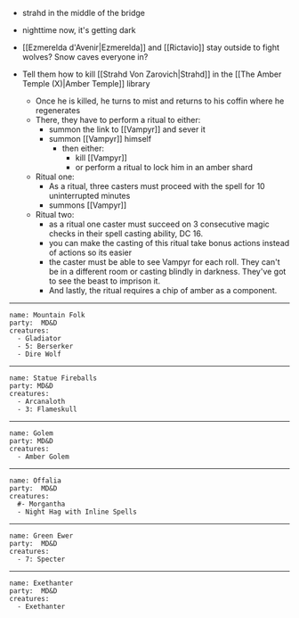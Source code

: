 
- strahd in the middle of the bridge
- nighttime now, it's getting dark
- [[Ezmerelda d'Avenir|Ezmerelda]] and [[Rictavio]] stay outside to fight wolves? Snow caves everyone in?

- Tell them how to kill [[Strahd Von Zarovich|Strahd]] in the [[The Amber Temple (X)|Amber Temple]] library
	- Once he is killed, he turns to mist and returns to his coffin where he regenerates
	- There, they have to perform a ritual to either:
		- summon the link to [[Vampyr]] and sever it
		- summon [[Vampyr]] himself
			- then either:
				- kill [[Vampyr]]
				- or perform a ritual to lock him in an amber shard
	- Ritual one:
		- As a ritual, three casters must proceed with the spell for 10 uninterrupted minutes
		- summons [[Vampyr]]
	- Ritual two:
		- as a ritual one caster must succeed on 3 consecutive magic checks in their spell casting ability, DC 16.
		- you can make the casting of this ritual take bonus actions instead of actions so its easier
		- the caster must be able to see Vampyr for each roll. They can't be in a different room or casting blindly in darkness. They've got to see the beast to imprison it.
		- And lastly, the ritual requires a chip of amber as a component.

---

```encounter
name: Mountain Folk
party:  MD&D
creatures:
  - Gladiator
  - 5: Berserker
  - Dire Wolf
```

---

```encounter
name: Statue Fireballs
party: MD&D
creatures:
  - Arcanaloth
  - 3: Flameskull
```

---

```encounter
name: Golem
party: MD&D
creatures:
  - Amber Golem
```

---

```encounter
name: Offalia
party:  MD&D
creatures:
  #- Morgantha
  - Night Hag with Inline Spells
```

---

```encounter
name: Green Ewer
party:  MD&D
creatures:
  - 7: Specter
```

---

```encounter
name: Exethanter
party:  MD&D
creatures:
  - Exethanter
```
